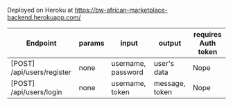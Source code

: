 Deployed on Heroku at https://bw-african-marketplace-backend.herokuapp.com/

| Endpoint | params | input | output | requires Auth token |
| -------- | ------ | ----- | ------ | ------------------- |
| [POST] /api/users/register | none | username, password | user's data | Nope |
| [POST] /api/users/login | none | username, token | message, token | Nope |

